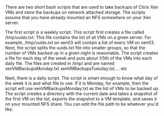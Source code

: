 There are two short bash scripts that are used to take backups of Citrix Xen VMs and store the backups on network attached storage. The scripts assume that you have already mounted an NFS somewhere on your Xen server.

The first script is a weekly script. This script first creates a file called /tmp/uuids.txt. This file contains the list of all VMs on a given server. For example, /tmp/uuids.txt on xen03 will contain a list of every VM on xen03. Next, the script splits the uuids.txt file into smaller groups, so that the number of VMs backed up in a given night is reasonable. The script creates a file for each day of the week and puts about 1/5th of the VMs into each daily file. The files are created in /tmp/ and are named xenVMBackupsMonday.txt xenVMBackupsTuesday.txt.... etc

Next, there is a daily script. The script is smart enough to know what day of the week it is and what file to use. If it is Monday, for example, then the script will use xenVMBackupsMonday.txt as the list of VMs to be backed up. The script creates a directory with the current date and takes a snapshot of the first VM on the list, exports the snapshot to a VM template, and saves it on your mounted NFS share. You can edit the file path to be whatever you'd like.
